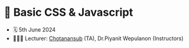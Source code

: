 # 📝 Basic CSS & Javascript
- 🗓️ 5th June 2024
- 👩🏻‍🏫 Lecturer: [Chotanansub](https://github.com/ChotanansubSoph) (TA), Dr.Piyanit Wepulanon  (Instructors)

